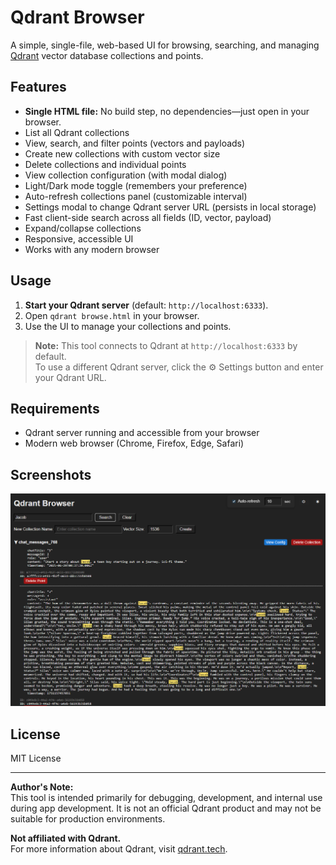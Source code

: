 # Qdrant Browser

A simple, single-file, web-based UI for browsing, searching, and managing [Qdrant](https://qdrant.tech/) vector database collections and points.

## Features

- **Single HTML file:** No build step, no dependencies—just open in your browser.
- List all Qdrant collections
- View, search, and filter points (vectors and payloads)
- Create new collections with custom vector size
- Delete collections and individual points
- View collection configuration (with modal dialog)
- Light/Dark mode toggle (remembers your preference)
- Auto-refresh collections panel (customizable interval)
- Settings modal to change Qdrant server URL (persists in local storage)
- Fast client-side search across all fields (ID, vector, payload)
- Expand/collapse collections
- Responsive, accessible UI
- Works with any modern browser

## Usage

1. **Start your Qdrant server** (default: `http://localhost:6333`).
2. Open `qdrant browse.html` in your browser.
3. Use the UI to manage your collections and points.

> **Note:** This tool connects to Qdrant at `http://localhost:6333` by default.  
> To use a different Qdrant server, click the ⚙️ Settings button and enter your Qdrant URL.

## Requirements

- Qdrant server running and accessible from your browser
- Modern web browser (Chrome, Firefox, Edge, Safari)

## Screenshots

![Qdrant Browser Screenshot](https://github.com/johnelder/qdrant-browser/blob/main/Screenshot%202025-06-28%20173833.png)

## License

MIT License

---

**Author's Note:**  
This tool is intended primarily for debugging, development, and internal use during app development. It is not an official Qdrant product and may not be suitable for production environments.

**Not affiliated with Qdrant.**  
For more information about Qdrant, visit [qdrant.tech](https://qdrant.tech/).
